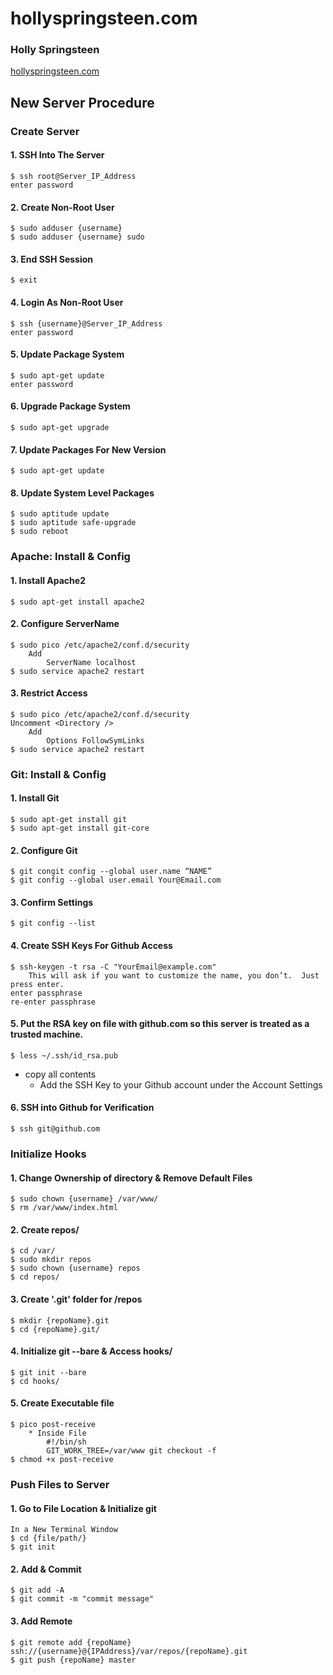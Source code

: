 # hollyspringsteen.com
### Holly Springsteen
[hollyspringsteen.com](http://104.131.66.14/hspringsteen/)

## New Server Procedure
### Create Server
#### 1. SSH Into The Server
    $ ssh root@Server_IP_Address
    enter password
#### 2. Create Non-Root User
    $ sudo adduser {username}
    $ sudo adduser {username} sudo
#### 3. End SSH Session
    $ exit
#### 4. Login As Non-Root User
    $ ssh {username}@Server_IP_Address
    enter password
#### 5. Update Package System
    $ sudo apt-get update
    enter password
#### 6. Upgrade Package System
    $ sudo apt-get upgrade
#### 7. Update Packages For New Version
    $ sudo apt-get update
#### 8. Update System Level Packages
    $ sudo aptitude update
    $ sudo aptitude safe-upgrade
    $ sudo reboot

### Apache: Install & Config
#### 1. Install Apache2
    $ sudo apt-get install apache2
#### 2. Configure ServerName
    $ sudo pico /etc/apache2/conf.d/security
        Add
            ServerName localhost
    $ sudo service apache2 restart
#### 3. Restrict Access
    $ sudo pico /etc/apache2/conf.d/security
    Uncomment <Directory />
        Add
            Options FollowSymLinks
    $ sudo service apache2 restart

### Git: Install & Config
#### 1. Install Git
    $ sudo apt-get install git
    $ sudo apt-get install git-core
#### 2. Configure Git
    $ git congit config --global user.name “NAME”
    $ git config --global user.email Your@Email.com
#### 3. Confirm Settings
    $ git config --list
#### 4. Create SSH Keys For Github Access
    $ ssh-keygen -t rsa -C "YourEmail@example.com"
        This will ask if you want to customize the name, you don’t.  Just press enter.
    enter passphrase
    re-enter passphrase
#### 5. Put the RSA key on file with github.com so this server is treated as a trusted machine.
    $ less ~/.ssh/id_rsa.pub
- copy all contents
    * Add the SSH Key to your Github account under the Account Settings

#### 6. SSH into Github for Verification
    $ ssh git@github.com

### Initialize Hooks
#### 1. Change Ownership of directory & Remove Default Files
    $ sudo chown {username} /var/www/
    $ rm /var/www/index.html
#### 2. Create repos/
    $ cd /var/
    $ sudo mkdir repos
    $ sudo chown {username} repos
    $ cd repos/
#### 3. Create '.git' folder for /repos
    $ mkdir {repoName}.git
    $ cd {repoName}.git/
#### 4. Initialize git --bare & Access hooks/
    $ git init --bare
    $ cd hooks/
#### 5. Create Executable file
    $ pico post-receive
        * Inside File
            #!/bin/sh
            GIT_WORK_TREE=/var/www git checkout -f
    $ chmod +x post-receive

### Push Files to Server
#### 1. Go to File Location & Initialize git
    In a New Terminal Window
    $ cd {file/path/}
    $ git init

#### 2. Add & Commit
    $ git add -A
    $ git commit -m "commit message"
#### 3. Add Remote
    $ git remote add {repoName} ssh://{username}@{IPAddress}/var/repos/{repoName}.git
    $ git push {repoName} master